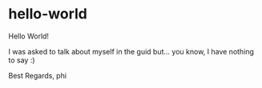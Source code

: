 # hello-world

Hello World!

I was asked to talk about myself in the guid but... you know, I have nothing to say :)

Best Regards,
phi
